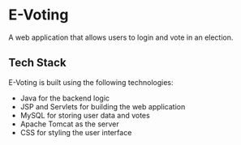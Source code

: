 # E-Voting

A web application that allows users to login and vote in an election.

## Tech Stack

E-Voting is built using the following technologies:

- Java for the backend logic
- JSP and Servlets for building the web application
- MySQL for storing user data and votes
- Apache Tomcat as the server
- CSS for styling the user interface
